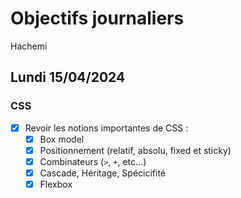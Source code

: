 # Objectifs journaliers

Hachemi

## Lundi 15/04/2024

### CSS

- [x] Revoir les notions importantes de CSS :
  - [x] Box model
  - [x] Positionnement (relatif, absolu, fixed et sticky)
  - [x] Combinateurs (`>`, `+`, etc…)
  - [x] Cascade, Héritage, Spécicifité
  - [x] Flexbox
